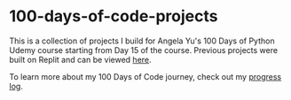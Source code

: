 # 100-days-of-code-projects
This is a collection of projects I build for Angela Yu's 100 Days of Python Udemy course starting from Day 15 of the course.
Previous projects were built on Replit and can be viewed [here](https://replit.com/@winniez98). 

To learn more about my 100 Days of Code journey, check out my [progress log](https://github.com/winniez98/100-days-of-code).
